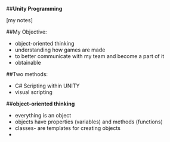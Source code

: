 ##**Unity Programming**

[my notes]

##My Objective:
- object-oriented thinking
- understanding how games are made
- to better communicate with my team and become a part of it
- obtainable

##Two methods:
- C# Scripting within UNITY
- visual scripting

##**object-oriented thinking**
- everything is an object
- objects have properties (variables) and methods (functions)
- classes- are templates for creating objects
- 
